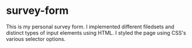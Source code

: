 # survey-form
This is my personal survey form. I implemented different filedsets and distinct types of input elements using HTML. I styled the page using CSS's various selector options.  
